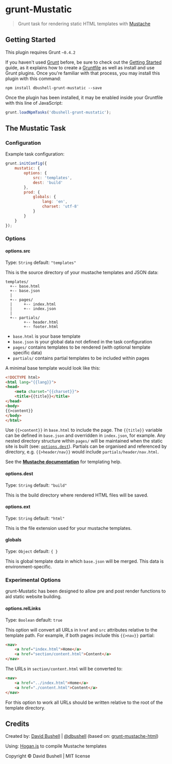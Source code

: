 grunt-Mustatic
==============

> Grunt task for rendering static HTML templates with [Mustache](http://mustache.github.io/)

## Getting Started
This plugin requires Grunt `~0.4.2`

If you haven't used [Grunt](http://gruntjs.com/) before, be sure to check out the [Getting Started](http://gruntjs.com/getting-started) guide, as it explains how to create a [Gruntfile](http://gruntjs.com/sample-gruntfile) as well as install and use Grunt plugins. Once you're familiar with that process, you may install this plugin with this command:

```shell
npm install dbushell-grunt-mustatic --save
```

Once the plugin has been installed, it may be enabled inside your Gruntfile with this line of JavaScript:

```js
grunt.loadNpmTasks('dbushell-grunt-mustatic');
```

## The Mustatic Task

### Configuration

Example task configuration:

```js
grunt.initConfig({
    mustatic: {
        options: {
            src: 'templates',
            dest: 'build'
        },
        prod: {
            globals: {
                lang: 'en',
                charset: 'utf-8'
            }
        }
    }
});
```

### Options

#### options.src

Type: `String` default: `"templates"`

This is the source directory of your mustache templates and JSON data:

```
templates/
  +-- base.html
  +-- base.json
  |
  +-- pages/
  |     +-- index.html
  |     +-- index.json
  |
  +-- partials/
        +-- header.html
        +-- footer.html
```

* `base.html` is your base template
* `base.json` is your global data not defined in the task configuration
* `pages/` contains templates to be rendered (with optional template specific data)
* `partials/` contains partial templates to be included within pages

A minimal base template would look like this:

```html
<!DOCTYPE html>
<html lang="{{lang}}">
<head>
    <meta charset="{{charset}}">
    <title>{{title}}</title>
</head>
<body>
{{>content}}
</body>
</html>
```

Use `{{>content}}` in `base.html` to include the page.
The `{{title}}` variable can be defined in `base.json` and overridden in `index.json`, for example.
Any nested directory structure within `pages/` will be maintained when the static site is built (see: [`options.dest`](#optionsdest)).
Partials can be organised and referenced by directory, e.g. `{{>header/nav}}` would include `partials/header/nav.html`.

See the [**Mustache documentation**](http://mustache.github.io/mustache.5.html) for templating help.

#### options.dest

Type: `String` default: `"build"`

This is the build directory where rendered HTML files will be saved.

#### options.ext

Type: `String` default: `"html"`

This is the file extension used for your mustache templates.

#### globals

Type: `Object` default: `{ }`

This is global template data in which `base.json` will be merged. This data is environment-specific.

### Experimental Options

grunt-Mustatic has been designed to allow pre and post render functions to aid static website building.

#### options.relLinks

Type: `Boolean` default: `true`

This option will convert all URLs in `href` and `src` attributes relative to the template path. For example, if both pages include this `{{>nav}}` partial:

```html
<nav>
    <a href="index.html">Home</a>
    <a href="section/content.html">Content</a>
</nav>
```

The URLs in `section/content.html` will be converted to:

```html
<nav>
    <a href="../index.html">Home</a>
    <a href="./content.html">Content</a>
</nav>
```

For this option to work all URLs should be written relative to the root of the template directory.

## Credits

Created by: [David Bushell](http://dbushell.com) | [@dbushell](http://twitter.com/dbushell) (based on: [grunt-mustache-html](https://github.com/haio/grunt-mustache-html))

Using: [Hogan.js](https://github.com/twitter/hogan.js) to compile Mustache templates

Copyright © David Bushell | MIT license
